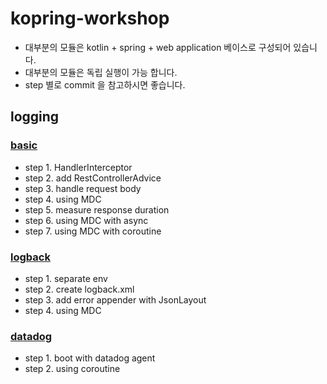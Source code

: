 # kopring-workshop

- 대부분의 모듈은 kotlin + spring + web application 베이스로 구성되어 있습니다.
- 대부분의 모듈은 독립 실행이 가능 합니다.
- step 별로 commit 을 참고하시면 좋습니다.

## logging

### [basic](https://github.com/Hyune-s-lab/kopring-workshop/tree/main/logging/basic)

- step 1. HandlerInterceptor
- step 2. add RestControllerAdvice
- step 3. handle request body
- step 4. using MDC
- step 5. measure response duration
- step 6. using MDC with async
- step 7. using MDC with coroutine

### [logback](https://github.com/Hyune-s-lab/kopring-workshop/tree/main/logging/logback)

- step 1. separate env
- step 2. create logback.xml
- step 3. add error appender with JsonLayout
- step 4. using MDC

### [datadog](https://github.com/Hyune-s-lab/kopring-workshop/tree/main/logging/datadog)

- step 1. boot with datadog agent
- step 2. using coroutine
